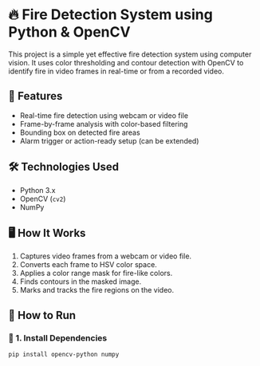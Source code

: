 # 🔥 Fire Detection System using Python & OpenCV

This project is a simple yet effective fire detection system using computer vision. It uses color thresholding and contour detection with OpenCV to identify fire in video frames in real-time or from a recorded video.

## 📌 Features

- Real-time fire detection using webcam or video file
- Frame-by-frame analysis with color-based filtering
- Bounding box on detected fire areas
- Alarm trigger or action-ready setup (can be extended)

## 🛠️ Technologies Used

- Python 3.x
- OpenCV (`cv2`)
- NumPy

## 🖥️ How It Works

1. Captures video frames from a webcam or video file.
2. Converts each frame to HSV color space.
3. Applies a color range mask for fire-like colors.
4. Finds contours in the masked image.
5. Marks and tracks the fire regions on the video.

## 🚀 How to Run

### 🔧 1. Install Dependencies

```bash
pip install opencv-python numpy

